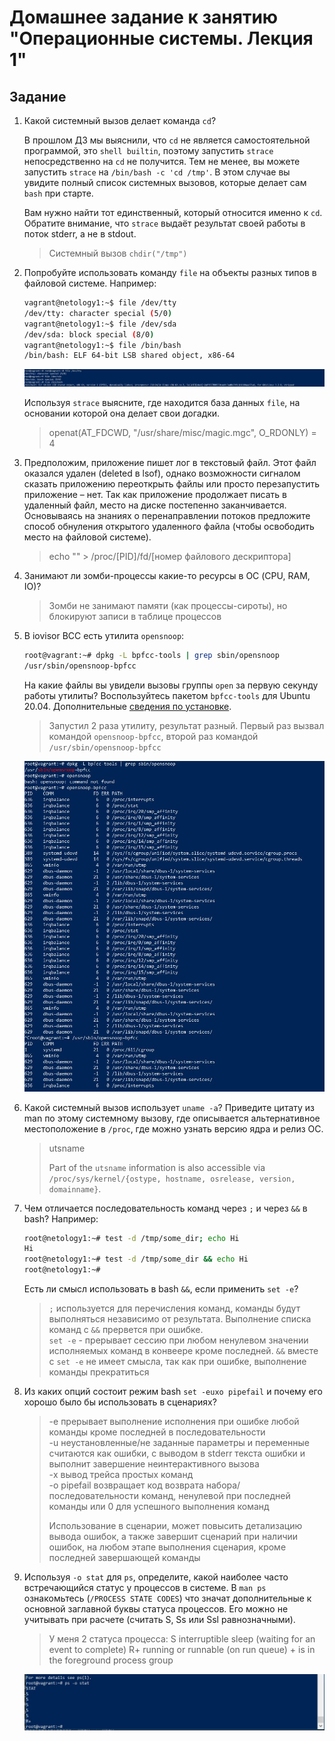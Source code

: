 # Домашнее задание к занятию "Операционные системы. Лекция 1"

## Задание

1. Какой системный вызов делает команда `cd`? 

    В прошлом ДЗ мы выяснили, что `cd` не является самостоятельной  программой, это `shell builtin`, поэтому запустить `strace` непосредственно на `cd` не получится. Тем не менее, вы можете запустить `strace` на `/bin/bash -c 'cd /tmp'`. В этом случае вы увидите полный список системных вызовов, которые делает сам `bash` при старте. 

    Вам нужно найти тот единственный, который относится именно к `cd`. Обратите внимание, что `strace` выдаёт результат своей работы в поток stderr, а не в stdout.

   > Системный вызов `chdir("/tmp")`

2. Попробуйте использовать команду `file` на объекты разных типов в файловой системе. Например:
    ```bash
    vagrant@netology1:~$ file /dev/tty
    /dev/tty: character special (5/0)
    vagrant@netology1:~$ file /dev/sda
    /dev/sda: block special (8/0)
    vagrant@netology1:~$ file /bin/bash
    /bin/bash: ELF 64-bit LSB shared object, x86-64
    ```
    ![1](https://github.com/AVasMakarov/devops-netology/blob/main/Screenshots/HW3_3/1.JPG?raw=true)   

    Используя `strace` выясните, где находится база данных `file`, на основании которой она делает свои догадки.

   >openat(AT_FDCWD, "/usr/share/misc/magic.mgc", O_RDONLY) = 4

3. Предположим, приложение пишет лог в текстовый файл. Этот файл оказался удален (deleted в lsof), однако возможности сигналом сказать приложению переоткрыть файлы или просто перезапустить приложение – нет. Так как приложение продолжает писать в удаленный файл, место на диске постепенно заканчивается. Основываясь на знаниях о перенаправлении потоков предложите способ обнуления открытого удаленного файла (чтобы освободить место на файловой системе).

   >echo "" > /proc/[PID]/fd/[номер файлового дескриптора]

4. Занимают ли зомби-процессы какие-то ресурсы в ОС (CPU, RAM, IO)?

   >Зомби не занимают памяти (как процессы-сироты), но блокируют записи в таблице процессов

5. В iovisor BCC есть утилита `opensnoop`:
    ```bash
    root@vagrant:~# dpkg -L bpfcc-tools | grep sbin/opensnoop
    /usr/sbin/opensnoop-bpfcc
    ```
    На какие файлы вы увидели вызовы группы `open` за первую секунду работы утилиты? Воспользуйтесь пакетом `bpfcc-tools` для Ubuntu 20.04. Дополнительные [сведения по установке](https://github.com/iovisor/bcc/blob/master/INSTALL.md).

   > Запустил 2 раза утилиту, результат разный. Первый раз вызвал командой `opensnoop-bpfcc`, второй раз командой `/usr/sbin/opensnoop-bpfcc`

   ![2](https://github.com/AVasMakarov/devops-netology/blob/main/Screenshots/HW3_3/2.JPG?raw=true)

6. Какой системный вызов использует `uname -a`? Приведите цитату из man по этому системному вызову, где описывается альтернативное местоположение в `/proc`, где можно узнать версию ядра и релиз ОС.

   > utsname  
   > 
   > Part of the `utsname` information is also accessible via `/proc/sys/kernel/{ostype, hostname, osrelease, version, domainname}`. 

7. Чем отличается последовательность команд через `;` и через `&&` в bash? Например:
    ```bash
    root@netology1:~# test -d /tmp/some_dir; echo Hi
    Hi
    root@netology1:~# test -d /tmp/some_dir && echo Hi
    root@netology1:~#
    ```
    Есть ли смысл использовать в bash `&&`, если применить `set -e`?

   > `;` используется для перечисления команд, команды будут выполняться независимо от результата. 
   > Выполнение списка команд с `&&` прервется при ошибке.  
   > `set -e` - прерывает сессию при любом ненулевом значении исполняемых команд в конвеере кроме последней.
     `&&`  вместе с `set -e`  не имеет смысла, так как при ошибке, выполнение команды прекратиться

8. Из каких опций состоит режим bash `set -euxo pipefail` и почему его хорошо было бы использовать в сценариях?

   >-e прерывает выполнение исполнения при ошибке любой команды кроме последней в последовательности  
    -u неустановленные/не заданные параметры и переменные считаются как ошибки, с выводом в stderr текста ошибки и выполнит завершение неинтерактивного вызова  
    -x вывод трейса простых команд  
    -o pipefail возвращает код возврата набора/последовательности команд, ненулевой при последней команды или 0 для успешного выполнения команд  
   > 
   >Использование в сценарии, может повысить детализацию вывода ошибок, а также завершит сценарий при наличии ошибок, на любом этапе выполнения сценария, кроме последней завершающей команды  

9. Используя `-o stat` для `ps`, определите, какой наиболее часто встречающийся статус у процессов в системе. В `man ps` ознакомьтесь (`/PROCESS STATE CODES`) что значат дополнительные к основной заглавной буквы статуса процессов. Его можно не учитывать при расчете (считать S, Ss или Ssl равнозначными).

   > У меня 2 статуса процесса:
   > S    interruptible sleep (waiting for an event to complete)
   > R+    running or runnable (on run queue) +    is in the foreground process group
   
   ![3](https://github.com/AVasMakarov/devops-netology/blob/main/Screenshots/HW3_3/3.JPG?raw=true)
